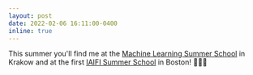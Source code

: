 ```yaml
---
layout: post
date: 2022-02-06 16:11:00-0400
inline: true
---
```


This summer you'll find me at the [Machine Learning Summer School](https://mlss.mlinpl.org/) in Krakow and at the first [IAIFI Summer School](https://iaifi.org/phd-summer-school) in Boston! 👩‍🏫🤓